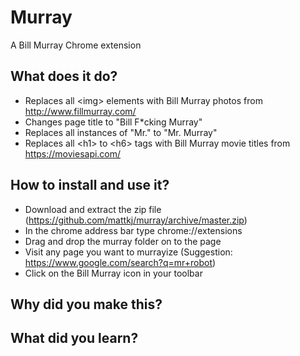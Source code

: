 # Murray
A Bill Murray Chrome extension

## What does it do?
- Replaces all \<img> elements with Bill Murray photos from http://www.fillmurray.com/
- Changes page title to "Bill F\*cking Murray"
- Replaces all instances of "Mr." to "Mr. Murray"
- Replaces all \<h1> to \<h6> tags with Bill Murray movie titles from https://moviesapi.com/


## How to install and use it?

- Download and extract the zip file (https://github.com/mattkj/murray/archive/master.zip)
- In the chrome address bar type chrome://extensions
- Drag and drop the murray folder on to the page
- Visit any page you want to murrayize (Suggestion: https://www.google.com/search?q=mr+robot)
- Click on the Bill Murray icon in your toolbar

## Why did you make this?

## What did you learn?
